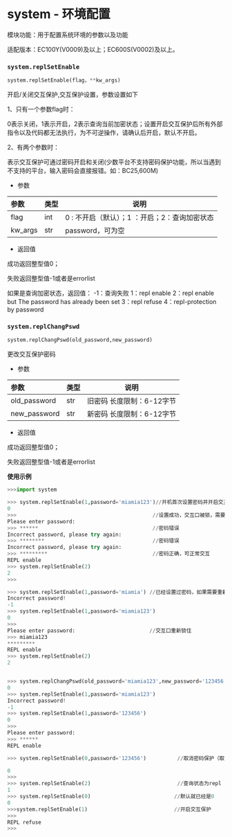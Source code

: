 # system - 环境配置

模块功能：用于配置系统环境的参数以及功能

适配版本：EC100Y(V0009)及以上；EC600S(V0002)及以上。


### `system.replSetEnable`

```python
system.replSetEnable(flag，**kw_args)
```

开启/关闭交互保护,交互保护设置，参数设置如下

1、只有一个参数flag时：

0表示关闭，1表示开启，2表示查询当前加密状态；设置开启交互保护后所有外部指令以及代码都无法执行，为不可逆操作，请确认后开启，默认不开启。

2、有两个参数时：

表示交互保护可通过密码开启和关闭(少数平台不支持密码保护功能，所以当遇到不支持的平台，输入密码会直接报错。如：BC25,600M)

* 参数

| 参数 | 类型 | 说明                         |
| :--- | :--- | ---------------------------- |
| flag | int  | 0 : 不开启（默认）；1 ：开启；2：查询加密状态|
| kw_args | str  | password，可为空|

* 返回值

成功返回整型值0；

失败返回整型值-1或者是errorlist

如果是查询加密状态，返回值：
-1：查询失败
1：repl enable
2：repl enable but The password has already been set
3：repl refuse
4：repl-protection by password


### `system.replChangPswd`

```python
system.replChangPswd(old_password,new_password)
```

更改交互保护密码

* 参数

|     参数     | 类型 | 说明                         |
|     :---     | :--- | ---------------------------- |
| old_password | str  | 旧密码 长度限制：6-12字节    |
| new_password | str  | 新密码 长度限制：6-12字节    |

* 返回值

成功返回整型值0；

失败返回整型值-1或者是errorlist

**使用示例**

```python
>>>import system

>>> system.replSetEnable(1,password='miamia123')//开机首次设置密码并开启交互保护，可设置任意长度在6-12位之间的密码内容
0
>>>                                            //设置成功，交互口被锁，需要输入密码才能正常使用
Please enter password:
>>> ******                                     //密码错误
Incorrect password, please try again:
>>> ********                                   //密码错误
Incorrect password, please try again:
>>> *********                                  //密码正确，可正常交互
REPL enable
>>> system.replSetEnable(2)
2
>>>

>>> system.replSetEnable(1,password='miamia') //已经设置过密码，如果需要重新锁住交互口，需要输入正确密码
Incorrect password!
-1
>>> system.replSetEnable(1,password='miamia123')
0
>>> 
Please enter password:                        //交互口重新锁住
>>> miamia123
*********
REPL enable
>>> system.replSetEnable(2)
2


>>> system.replChangPswd(old_password='miamia123',new_password='123456') //change password
0
>>> system.replSetEnable(1,password='miamia123')                         //更改密码成功之后，继续用老密码锁交互口，提示密码不正确
Incorrect password!
-1
>>> system.replSetEnable(1,password='123456')                            //新密码重新加锁交互口，成功
0
>>> 
Please enter password:
>>> ******
REPL enable

>>> system.replSetEnable(0,password='123456')          //取消密码保护（取消加密保护之后可使用任意新密码重新加锁交互口）

0
>>> 
>>> system.replSetEnable(2)                            //查询状态为repl enable
1
>>> system.replSetEnable(0)                           //默认就已经是0
0
>>>system.replSetEnable(1)                            //开启交互保护
>>>
REPL refuse
>>>
```
